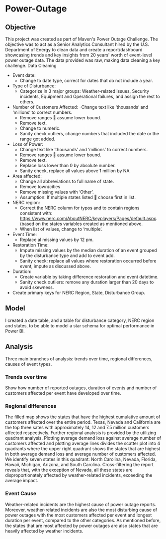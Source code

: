 # Power-Outage
## Objective  
This project was created as part of Maven's Power Outage Challenge. The objective was to act as a Senior Analytics Consultant hired by the U.S. Department of Energy to clean data and create a report/dashboard showcasing trends and key insights from 20 years' worth of event-level power outage data. The data provided was raw, making data cleaning a key challenge.
Data Cleaning
-	Event date:
    -	Change to date type, correct for dates that do not include a year.
-	Type of Disturbance: 
    -	Categorize in 3 major groups: Weather-related issues, Security incidents, Equipment and Operational failures, and assign the rest to others.
-	Number of Customers Affected: 
    -Change text like ‘thousands’ and ‘millions’ to correct numbers. 
    -	Remove ranges  assume lower bound.
    - Remove text.
    - Change to numeric.
    -	Sanity check outliers, change numbers that included the date or the range got added.
-	Loss of Power:
    -	Change text like ‘thousands’ and ‘millions’ to correct numbers. 
    -	Remove ranges  assume lower bound.
    -	Remove text.
    -	Replace loss lower than 0 by absolute number.
    -	Sanity check, replace all values above 1 million by NA
-	Area affected:
    -	Change all abbreviations to full name of state.
    -	Remove town/cities
    -	Remove missing values with ‘Other’.
    -	Assumption: If multiple states listed  choose first in list.
-	NERC region: 
    -	Correct the NERC column for typos and to contain regions consistent with: https://www.nerc.com/AboutNERC/keyplayers/Pages/default.aspx. (based on the states variables created as mentioned above.
    -	When list of values, change to ‘multiple’.
-	Event Time: 
    -	Replace al missing values by 12 pm.
-	Restoration Time:
    -	Impute missing values by the median duration of an event grouped by the disturbance type and add to event add.
    -	Sanity check: replace all values where restoration occurred before event, impute as discussed above.
-	Duration:
    -	Create variable by taking difference restoration and event datetime. 
    -	Sanity check outliers: remove any duration larger than 20 days to avoid skewness.
-	Create primary keys for NERC Region, State, Disturbance Group.

## Model
I created a date table, and a table for disturbance category, NERC region and states, to be able to model a star schema for optimal performance in Power BI.
 

## Analysis
Three main branches of analysis: trends over time, regional differences, causes of event types.
### Trends over time
Show how number of reported outages, duration of events and number of customers affected per event have developed over time. 
### Regional differences
The filled map shows the states that have the highest cumulative amount of customers affected over the entire period. Texas, Nevada and California are the top three sates with approximately 14, 12 and 7.5 million customers affected respectively. Further regional analysis is provided by the utilizing quadrant analysis. Plotting average demand loss against average number of customers affected and plotting average lines divides the scatter plot into 4 quadrants where the upper right quadrant shows the states that are highest in both average demand loss and average number of customers affected. We identify seven states in this quadrant: North Carolina, Nevada, Florida, Hawaii, Michigan, Arizona, and South Carolina. Cross-filtering the report reveals that, with the exception of Nevada, all these states are disproportionately affected by weather-related incidents, exceeding the average impact.
### Event Cause
Weather-related incidents are the highest cause of power outage reports. Moreover, weather-related incidents are also the most disturbing cause of power outages with the most customers affected per event and longest duration per event, compared to the other categories. As mentioned before, the states that are most affected by power outages are also states that are heavily affected by weather incidents.
